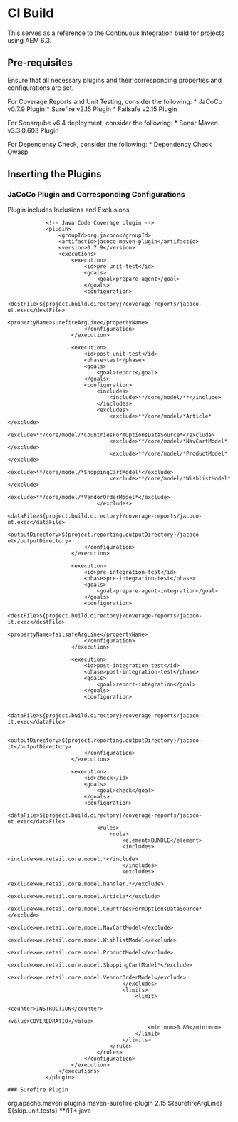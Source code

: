 # CI Build
This serves as a reference to the Continuous Integration build for projects using AEM 6.3.

## Pre-requisites
Ensure that all necessary plugins and their corresponding properties and configurations are set.

For Coverage Reports and Unit Testing, consider the following:
        * JaCoCo v0.7.9 Plugin
        * Surefire v2.15 Plugin
        * Failsafe v2.15 Plugin

For Sonarqube v6.4 deployment, consider the following:
        * Sonar Maven v3.3.0.603 Plugin

For Dependency Check, consider the following:
        * Dependency Check Owasp

## Inserting the Plugins
### JaCoCo Plugin and Corresponding Configurations
Plugin includes Inclusions and Exclusions
```
            <!-- Java Code Coverage plugin -->
            <plugin>
                <groupId>org.jacoco</groupId>
                <artifactId>jacoco-maven-plugin</artifactId>
                <version>0.7.9</version>
                <executions>
                    <execution>
                        <id>pre-unit-test</id>
                        <goals>
                            <goal>prepare-agent</goal>
                        </goals>
                        <configuration>
                            <destFile>${project.build.directory}/coverage-reports/jacoco-ut.exec</destFile>
                            <propertyName>surefireArgLine</propertyName>
                        </configuration>
                    </execution>

                    <execution>
                        <id>post-unit-test</id>
                        <phase>test</phase>
                        <goals>
                            <goal>report</goal>
                        </goals>
                        <configuration>
                            <includes>
                                <include>**/core/model/**</include>
                            </includes>
                            <excludes>
                                <exclude>**/core/model/*Article*</exclude>
                                <exclude>**/core/model/*CountriesFormOptionsDataSource*</exclude>
                                <exclude>**/core/model/*NavCartModel*</exclude>
                                <exclude>**/core/model/*ProductModel*</exclude>
                                <exclude>**/core/model/*ShoppingCartModel*</exclude>
                                <exclude>**/core/model/*WishlistModel*</exclude>
                                <exclude>**/core/model/*VendorOrderModel*</exclude>
                            </excludes>
                            <dataFile>${project.build.directory}/coverage-reports/jacoco-ut.exec</dataFile>
                            <outputDirectory>${project.reporting.outputDirectory}/jacoco-ut</outputDirectory>
                        </configuration>
                    </execution>

                    <execution>
                        <id>pre-integration-test</id>
                        <phase>pre-integration-test</phase>
                        <goals>
                            <goal>prepare-agent-integration</goal>
                        </goals>
                        <configuration>
                            <destFile>${project.build.directory}/coverage-reports/jacoco-it.exec</destFile>
                            <propertyName>failsafeArgLine</propertyName>
                        </configuration>
                    </execution>

                    <execution>
                        <id>post-integration-test</id>
                        <phase>post-integration-test</phase>
                        <goals>
                            <goal>report-integration</goal>
                        </goals>
                        <configuration>

                            <dataFile>${project.build.directory}/coverage-reports/jacoco-it.exec</dataFile>

                            <outputDirectory>${project.reporting.outputDirectory}/jacoco-it</outputDirectory>
                        </configuration>
                    </execution>

                    <execution>
                        <id>check</id>
                        <goals>
                            <goal>check</goal>
                        </goals>
                        <configuration>
                            <dataFile>${project.build.directory}/coverage-reports/jacoco-ut.exec</dataFile>
                            <rules>
                                <rule>
                                    <element>BUNDLE</element>
                                    <includes>
                                        <include>we.retail.core.model.*</include>
                                    </includes>
                                    <excludes>
                                        <exclude>we.retail.core.model.handler.*</exclude>
                                        <exclude>we.retail.core.model.Article*</exclude>
                                        <exclude>we.retail.core.model.CountriesFormOptionsDataSource*</exclude>
                                        <exclude>we.retail.core.model.NavCartModel</exclude>
                                        <exclude>we.retail.core.model.WishlistModel</exclude>
                                        <exclude>we.retail.core.model.ProductModel</exclude>
                                        <exclude>we.retail.core.model.ShoppingCartModel*</exclude>
                                        <exclude>we.retail.core.model.VendorOrderModel</exclude>
                                    </excludes>
                                    <limits>
                                        <limit>
                                            <counter>INSTRUCTION</counter>
                                            <value>COVEREDRATIO</value>
                                            <minimum>0.80</minimum>
                                        </limit>
                                    </limits>
                                </rule>
                            </rules>
                        </configuration>
                    </execution>
                </executions>
            </plugin>

### Surefire Plugin
```
<!-- Maven Surefire Plugin -->
<plugin>
   <groupId>org.apache.maven.plugins</groupId>
   <artifactId>maven-surefire-plugin</artifactId>
   <version>2.15</version>
      <configuration>
         <argLine>${surefireArgLine}</argLine>
         <skipTests>${skip.unit.tests}</skipTests>
         <excludes>
            <exclude>**/IT*.java</exclude>
         </excludes>
      </configuration>
</plugin>



